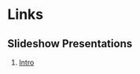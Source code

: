 # Links

## Slideshow Presentations

1. [Intro](https://www.dropbox.com/s/11nlcwjeuewv6gl/game%20name%20here%5D.pptx?dl=0)


